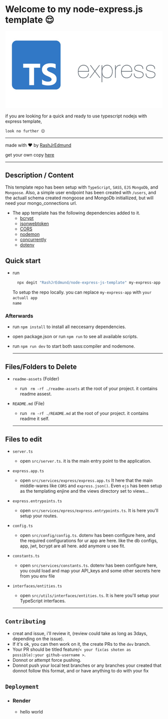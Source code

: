 # Welcome to my node-express.js template 😌

<div align="center">
  <img src="./readme-assets/template.jpeg"></img>
</div>

if you are looking for a quick and ready to use typescript nodejs with express template,

    look no further 😌

  * * *

  made with ❤️  by [RashJrEdmund](https://github.com/RashJrEdmund)
  
  get your own copy [here](https://github.com/RashJrEdmund/node-express-js-template)

  * * *

## Description / Content

This template repo has been setup with <code>TypeScript</code>, <code>SASS</code>, <code>EJS</code> <code>MongoDb</code>, and <code>Mongoose</code>.
 Also, a simple user endpoint has been created with <code>/users</code>, and the actuall schema created mongoose and MongoDb initiallized, but will need your mongo_connections url.

- The app template has the following dependencies added to it.
  - [bcrypt](https://www.npmjs.com/package/bcrypt)
  - [jsonwebtoken](https://www.npmjs.com/package/jsonwebtoken)
  - [CORS](https://www.npmjs.com/package/cors)
  - [nodemon](https://www.npmjs.com/package/nodemon)
  - [concurrently](https://www.npmjs.com/package/concurrently)
  - [dotenv](https://www.npmjs.com/package/dotenv)

## Quick start

- run

  ```bash
    npx degit "RashJrEdmund/node-express-js-template" my-express-app
  ```

    To setup the repo locally. you can replace <code>my-express-app</code> with <code>your actuall app name</code>

### Afterwards

- run  <code>npm install</code> to install all neccesarry dependencies.

- open package.json or run <code>npm run</code> to see all available scripts.

- run <code>npm run dev</code> to start both sass:compiler and nodemone.

  * * *

## Files/Folders to Delete

- <code>readme-assets</code> (Folder)
  - run <code> rm -rf ./readme-assets</code> at the root of your project. it contains readme assest.

- <code>README.md</code> (File)
  - run <code> rm -rf ./README.md</code> at the root of your project. it contains readme it self.

  * * *

## Files to edit

- <code>server.ts</code>
  - open <code>src/server.ts</code>. it is the main entry point to the application.

- <code>express.app.ts</code>
  - open <code>src/services/express/express.app.ts</code> It here that the main middle-wares like <code>CORS</code> and <code>express.json()</code>. Even <code>ejs</code> has been setup as the templating enjine and the views directory set to views...

- <code>express.entrypoints.ts</code>
  - open <code>src/services/epress/express.entrypoints.ts</code>. It is here you'll setup your routes.

- <code>config.ts</code>
  - open <code>src/config/config.ts</code>. dotenv has been configure here, and the required configurations for ur app are here. like the db configs, app, jwt, bcrypt are all here. add anymore u see fit.

- <code>constants.ts</code>
  - open <code>src/services/constants.ts</code>. dotenv has been configure here, you could load and map your API_keys and some other secrets here from you env file

- <code>interfaces/entities.ts</code>
  - open <code>src/utils/interfaces/entities.ts</code>. It is here you'll setup your TypeScript interfaces.

  * * *

## <code>Contributing</code>

- creat and issue, i'll review it, (review could take as long as 3days, depending on the issue).
- If it's ok, you can then work on it, the create PRs to the <code>dev</code> branch.
- Your PR should be titled feature/<code>< your fix(as shoten as possible):your github-username ></code>.
- Donnot or attempt force pushing.
- Donnot push your local test branches or any branches your created that donnot follow this format, and or have anything to do with your fix

## <code>Deployment</code>

- ### Render

  - hello world
